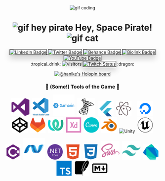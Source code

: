 <div id="gif" align="center">
    <img width="200" src="https://media.giphy.com/media/D9CvKTYzIKV3ZYIkO1/giphy.gif" alt="gif coding">
</div>

<h1 align="center">
  <img width="60px" src="https://cdn.bio.link/uploads/thumbnails/2022-03-01/6RPZ6EBSTVP4k1WIploaded_9hNe0gra.gif" alt="gif hey pirate">
  Hey, Space Pirate!
  <img width="50px" src="https://cdn.bio.link/uploads/thumbnails/2022-03-01/1525JL88AOq1VPvJploaded_oLxJpKTV.gif" alt="gif cat">
</h1>

<section id="badges" align="center">
  <a href="https://www.linkedin.com/in/hanike/">
    <img src="https://img.shields.io/badge/LinkedIn-lightgreen?style=for-the-badge&logo=linkedin&logoColor=black" style="border: 1px solid black; box-shadow: 0 10px 20px rgb(0,0,0,.2);" alt="LinkedIn Badge">
  </a>
  <a href="https://twitter.com/Hanike">
    <img src="https://img.shields.io/badge/Twitter-darkblue?style=for-the-badge&logo=twitter&logoColor=black" style="border: 1px solid black; box-shadow: 0 10px 20px rgb(0,0,0,.2);" alt="Twitter Badge">
  </a>
  <a href="https://behance.me/Hanike">
    <img src="https://img.shields.io/badge/Behance-brightgreen?style=for-the-badge&logo=behance&logoColor=black" style="border: 1px solid black; box-shadow: 0 10px 20px rgb(0,0,0,.2);" alt="Behance Badge">
  </a>
  <a href="https://bio.link/Hanike">
    <img src="https://img.shields.io/badge/Music-blueviolet?style=for-the-badge&logo=spotify&logoColor=black" style="border: 1px solid black; box-shadow: 0 10px 20px rgb(0,0,0,.2);" alt="Biolink Badge">
  </a>
  <a href="https://www.youtube.com/channel/UCg-gEeJQ1ZdBFj3DcsmRH3g">
    <img src="https://img.shields.io/badge/YouTube-blue?style=for-the-badge&logo=youtube&logoColor=black" style="border: 1px solid black; box-shadow: 0 10px 20px rgb(0,0,0,.2);" alt="YouTube Badge">
  </a>
  </br>:tropical_drink:
    <img src="https://komarev.com/ghpvc/?username=Hanike&style=flat-square&color=blue&label=Visitors" alt="visitors"/>
    <a href="https://twitch.tv/KhaosSorcerer">
      <img src="https://img.shields.io/twitch/status/KhaosSorcerer?style=social&logoColor=purple" style="border: 1px solid black; box-shadow: 0 10px 20px rgb(0,0,0,.2);" alt="Twitch Status">
  </a> :dragon: 
  
[![@hanike's Holopin board](https://holopin.io/api/user/board?user=hanike)](https://holopin.io/@hanike)

### :kimono: (Some!) Tools of the Game :jack_o_lantern:
<div id="tools" background-color="#CCCCCC">
 <img src="https://github.com/devicons/devicon/blob/master/icons/visualstudio/visualstudio-plain.svg" title="VisualStudio" alt="VisualStudio" width="60" height="60"/>&nbsp;
 <img src="https://github.com/devicons/devicon/blob/master/icons/vscode/vscode-original-wordmark.svg" title="VSCode" alt="VSCode" width="60" height="60"/>&nbsp;
 <img src="https://github.com/devicons/devicon/blob/master/icons/xamarin/xamarin-original-wordmark.svg" title="VSCode" alt="VSCode" width="70" height="70"/>&nbsp;
 <img src="https://github.com/devicons/devicon/blob/master/icons/microsoftsqlserver/microsoftsqlserver-plain.svg" title="MS SQL Server" alt="MS SQL Server" width="60" height="60"/>&nbsp;
  <img src="https://github.com/devicons/devicon/blob/master/icons/flutter/flutter-original.svg" title="Flutter" alt="Flutter" width="50" height="50"/>&nbsp;
 <img src="https://github.com/devicons/devicon/blob/master/icons/atom/atom-original.svg" title="Atom" alt="Atom" width="50" height="50"/>&nbsp;&nbsp;&nbsp;&nbsp;
 <img src="https://github.com/devicons/devicon/blob/master/icons/digitalocean/digitalocean-original.svg" title="DigitalOcean" alt="DigitalOcean" width="50" height="50"/>&nbsp;
 <img src="https://github.com/devicons/devicon/blob/master/icons/codepen/codepen-plain.svg" title="CodePen" alt="CodePen" width="50" height="50"/>&nbsp;
 <img src="https://github.com/devicons/devicon/blob/master/icons/gitlab/gitlab-original.svg" title="GitLab" alt="GitLab" width="50" height="50"/>&nbsp;
 <img src="https://github.com/devicons/devicon/blob/master/icons/weblate/weblate-original.svg" title="Weblate" alt="Weblate" width="50" height="50"/>&nbsp;
 <img src="https://github.com/devicons/devicon/blob/master/icons/xd/xd-line.svg" title="AdobeXD" alt="AdobeXD" width="50" height="50"/>&nbsp;
 <img src="https://github.com/devicons/devicon/blob/master/icons/canva/canva-original.svg" title="Canva" alt="Canva" width="50" height="50"/>&nbsp;
 <img src="https://github.com/devicons/devicon/blob/master/icons/blender/blender-original.svg" title="Blender" alt="Blender" width="50" height="50"/>&nbsp;
 <img src="https://github.com/devicons/devicon/blob/master/icons/unity/unity-original.svg" title="Unity" alt="Unity" width="50" height="50"/>&nbsp;
 <img src="https://github.com/devicons/devicon/blob/master/icons/unrealengine/unrealengine-original.svg" title="Unreal Engine" alt="Unreal Engine" width="50" height="50"/>
 
 </br>

  <img src="https://github.com/devicons/devicon/blob/master/icons/csharp/csharp-plain.svg" title="CSharp" alt="CSharp" width="50" height="50"/>&nbsp;
  <img src="https://github.com/devicons/devicon/blob/master/icons/dot-net/dot-net-original.svg" title="dotNET" alt="dotNET" width="70" height="70"/>&nbsp;
  <img src="https://github.com/devicons/devicon/blob/master/icons/dotnetcore/dotnetcore-original.svg" title="dotNET Core" alt="dotNET Core" width="50" height="50"/>&nbsp;
  <img src="https://github.com/devicons/devicon/blob/master/icons/html5/html5-plain.svg" title="Html" alt="Html" width="50" height="50"/>&nbsp;
  <img src="https://github.com/devicons/devicon/blob/master/icons/css3/css3-plain.svg" title="Css" alt="Css" width="50" height="50"/>&nbsp;
  <img src="https://github.com/devicons/devicon/blob/master/icons/sass/sass-original.svg" title="Sass" alt="Sass" width="60" height="60"/>&nbsp;
  <img src="https://github.com/devicons/devicon/blob/master/icons/tailwindcss/tailwindcss-plain.svg" title="TailwindCSS" alt="TailwindCSS" width="60" height="60"/>&nbsp;
  <img src="https://github.com/devicons/devicon/blob/master/icons/dart/dart-original.svg" title="Dart" alt="Dart" width="50" height="50"/>&nbsp;
  <img src="https://github.com/devicons/devicon/blob/master/icons/typescript/typescript-plain.svg" title="TypeScript" alt="TypeScript" width="50" height="50"/>&nbsp;
 <img src="https://github.com/devicons/devicon/blob/master/icons/sqlite/sqlite-plain.svg" title="SQLite" alt="SQLite" width="50" height="50"/>&nbsp;
  <img src="https://github.com/devicons/devicon/blob/master/icons/markdown/markdown-original.svg" title="Markdown" alt="Markdown" width="50" height="50"/>&nbsp;
</div>
